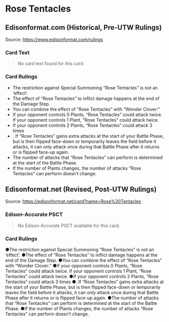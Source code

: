 # Rose Tentacles

## Edisonformat.com (Historical, Pre-UTW Rulings)

Source: https://www.edisonformat.com/rulings

### Card Text

> No card text found for this card.

### Card Rulings

*   The restriction against Special Summoning “Rose Tentacles” is not an ‘effect’.
*   The effect of “Rose Tentacles” to inflict damage happens at the end of the Damage Step.
*   You can combine the effect of “Rose Tentacles” with “Wonder Clover:”
*   If your opponent controls 0 Plants, “Rose Tentacles” could attack twice. If your opponent controls 1 Plant, “Rose Tentacles” could attack twice.
*   If your opponent controls 2 Plants, “Rose Tentacles” could attack 3 times
*   . If “Rose Tentacles” gains extra attacks at the start of your Battle Phase, but is then flipped face-down or temporarily leaves the field before it attacks, it can only attack once during that Battle Phase after it returns or is flipped face-up again.
*   The number of attacks that “Rose Tentacles” can perform is determined at the start of the Battle Phase.
*   If the number of Plants changes, the number of attacks “Rose Tentacles” can perform doesn’t change.

## Edisonformat.net (Revised, Post-UTW Rulings)

Source: https://edisonformat.net/card?name=Rose%20Tentacles

### Edison-Accurate PSCT

> No Edison-Accurate PSCT available for this card.

### Card Rulings

●The restriction against Special Summoning “Rose Tentacles” is not an ‘effect’.
●The effect of “Rose Tentacles” to inflict damage happens at the end of the Damage Step.
●You can combine the effect of “Rose Tentacles” with “Wonder Clover:”
●If your opponent controls 0 Plants, “Rose Tentacles” could attack twice. If your opponent controls 1 Plant, “Rose Tentacles” could attack twice.
●If your opponent controls 2 Plants, “Rose Tentacles” could attack 3 times
●. If “Rose Tentacles” gains extra attacks at the start of your Battle Phase, but is then flipped face-down or temporarily leaves the field before it attacks, it can only attack once during that Battle Phase after it returns or is flipped face-up again.
●The number of attacks that “Rose Tentacles” can perform is determined at the start of the Battle Phase.
●If the number of Plants changes, the number of attacks “Rose Tentacles” can perform doesn’t change. 
            